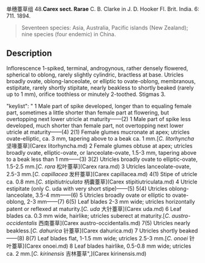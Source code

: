 单穗薹草组
48.**Carex sect. Rarae** C. B. Clarke in J. D. Hooker Fl. Brit. India. 6: 711. 1894.

> Seventeen species: Asia, Australia, Pacific islands (New Zealand); nine species (four endemic) in China.


## Description
Inflorescence 1-spiked, terminal, androgynous, rather densely flowered, spherical to oblong, rarely slightly cylindric, bractless at base. Utricles broadly ovate, oblong-lanceolate, or elliptic to ovate-oblong, membranous, estipitate, rarely shortly stipitate, nearly beakless to shortly beaked (rarely up to 1 mm), orifice toothless or minutely 2-toothed. Stigmas 3.

  "keylist": "
1 Male part of spike developed, longer than to equaling female part, sometimes a little shorter than female part at flowering, but overtopping next lower utricle at maturity——(2)
1 Male part of spike less developed, much shorter than female part, not overtopping next lower utricle at maturity——(4)
2(1) Female glumes mucronate at apex; utricles ovate-elliptic, ca. 3 mm, tapering above to a beak ca. 1 mm.[*C. litorhyncha* 坚喙薹草](Carex litorhyncha.md)
2 Female glumes obtuse at apex; utricles broadly ovate, elliptic-ovate, or lanceolate-ovate, 1.5-3 mm, tapering above to a beak less than 1 mm——(3)
3(2) Utricles broadly ovate to elliptic-ovate, 1.5-2.5 mm.[*C. rara* 松叶薹草](Carex rara.md)
3 Utricles lanceolate-ovate, 2.5-3 mm.[*C. capillacea* 发秆薹草](Carex capillacea.md)
4(1) Stipe of utricle ca. 0.8 mm.[*C. stipitiutriculata* 柄囊薹草](Carex stipitiutriculata.md)
4 Utricle estipitate (only C. uda with very short stipe)——(5)
5(4) Utricles oblong-lanceolate, 3.5-4 mm——(6)
5 Utricles broadly ovate or elliptic to ovate-oblong, 2-3 mm——(7)
6(5) Leaf blades 2-3 mm wide; utricles horizontally patent or reflexed at maturity.[*C. uda* 大针薹草](Carex uda.md)
6 Leaf blades ca. 0.3 mm wide, hairlike; utricles suberect at maturity.[*C. austro-occidentalis* 西南薹草](Carex austro-occidentalis.md)
7(5) Utricles nearly beakless.[*C. dahurica* 针薹草](Carex dahurica.md)
7 Utricles shortly beaked——(8)
8(7) Leaf blades flat, 1-1.5 mm wide; utricles 2.5-3 mm.[*C. onoei* 针叶薹草](Carex onoei.md)
8 Leaf blades hairlike, 0.5-0.8 mm wide; utricles ca. 2 mm.[*C. kirinensis* 吉林薹草",](Carex kirinensis.md)
